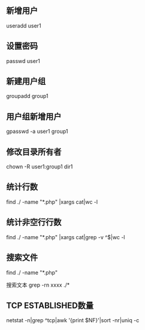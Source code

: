 ## 新增用户
useradd user1

## 设置密码
passwd user1

## 新建用户组
groupadd group1

## 用户组新增用户
gpasswd -a user1 group1

## 修改目录所有者
chown -R user1:group1 dir1

## 统计行数
find ./ -name "*.php" |xargs cat|wc -l

## 统计非空行行数
find  ./ -name "*.php" |xargs cat|grep -v ^$|wc -l

## 搜索文件
find ./ -name "*.php"

搜索文本
grep -rn xxxx ./*

## TCP ESTABLISHED数量
netstat -n|grep ^tcp|awk '{print $NF}'|sort -nr|uniq -c
